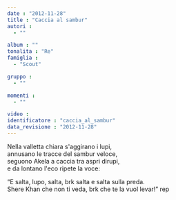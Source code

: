 ```yaml
---
date : "2012-11-28"
title : "Caccia al sambur"
autori : 
  - ""

album : ""
tonalita : "Re"
famiglia : 
  - "Scout"

gruppo : 
  - ""

momenti : 
  - ""

video : 
identificatore : "caccia_al_sambur"
data_revisione : "2012-11-28"
---
```

  
  
Nella valletta chiara s'aggirano i lupi,   
annusano le tracce del sambur veloce,  
seguono Akela a caccia tra aspri dirupi,  
e da lontano l'eco ripete la voce:  
  
  
“E salta, lupo, salta, brk salta e salta sulla preda.  
Shere Khan che non ti veda, brk che te la vuol levar!” rep  
  
